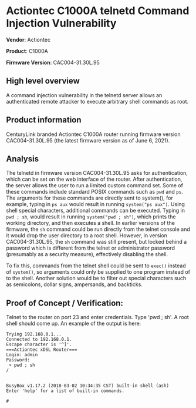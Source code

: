 # Actiontec C1000A telnetd Command Injection Vulnerability

**Vendor**: Actiontec

**Product**: C1000A

**Firmware Version**: CAC004-31.30L.95

## High level overview
A command injection vulnerability in the telnetd server allows an authenticated remote attacker to execute arbitrary shell commands as root.

## Product information
CenturyLink branded Actiontec C1000A router running firmware version CAC004-31.30L.95 (the latest firmware version as of June 6, 2021).

## Analysis
The telnetd in firmware version CAC004-31.30L.95 asks for authentication, which can be set on the web interface of the router. After authentication, the server allows
the user to run a limited custom command set. Some of these commands include standard POSIX commands such as `pwd` and `ps`. The arguments for these commands are directly
sent to system(), for example, typing in `ps aux` would result in running `system("ps aux")`. Using shell special characters, additional commands can be executed. 
Typing in `pwd ; sh`, would result in running `system("pwd ; sh")`, which prints the working directory, and then executes a shell. In earlier versions of the firmware, 
the `sh` command could be run directly from the telnet console and it would drop the user directory to a root shell. However, in version CAC004-31.30L.95, the `sh`
command was still present, but locked behind a password which is different from the telnet or administrator password (presumably as a security measure), effectively
disabling the shell.

To fix this, commands from the telnet shell could be sent to `exec()` instead of `system()`, so arguments could only be supplied to one program instead of to the shell. 
Another solution would be to filter out special characters such as semicolons, dollar signs, ampersands, and backticks.

## Proof of Concept / Verification:
Telnet to the router on port 23 and enter credentials. Type 'pwd ; sh'. A root shell should come up. An example of the output is here:

```
Trying 192.168.0.1...
Connected to 192.168.0.1.
Escape character is '^]'.
===Actiontec xDSL Router===
Login: admin
Password:
 > pwd ; sh
/


BusyBox v1.17.2 (2018-03-02 10:34:35 CST) built-in shell (ash)
Enter 'help' for a list of built-in commands.

#
```
